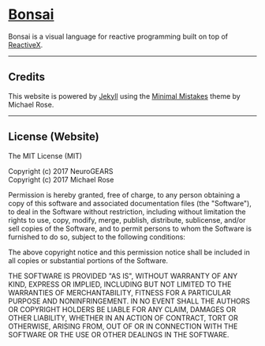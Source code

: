 # [Bonsai](https://bonsai-rx.github.io/)

Bonsai is a visual language for reactive programming built on top of [ReactiveX](http://reactivex.io/).

---

## Credits

This website is powered by [Jekyll](http://jekyllrb.com/) using the [Minimal Mistakes](https://mmistakes.github.io/minimal-mistakes/) theme by Michael Rose.

---

## License (Website)

The MIT License (MIT)

Copyright (c) 2017 NeuroGEARS  
Copyright (c) 2017 Michael Rose

Permission is hereby granted, free of charge, to any person obtaining a copy
of this software and associated documentation files (the "Software"), to deal
in the Software without restriction, including without limitation the rights
to use, copy, modify, merge, publish, distribute, sublicense, and/or sell
copies of the Software, and to permit persons to whom the Software is
furnished to do so, subject to the following conditions:

The above copyright notice and this permission notice shall be included in all
copies or substantial portions of the Software.

THE SOFTWARE IS PROVIDED "AS IS", WITHOUT WARRANTY OF ANY KIND, EXPRESS OR
IMPLIED, INCLUDING BUT NOT LIMITED TO THE WARRANTIES OF MERCHANTABILITY,
FITNESS FOR A PARTICULAR PURPOSE AND NONINFRINGEMENT. IN NO EVENT SHALL THE
AUTHORS OR COPYRIGHT HOLDERS BE LIABLE FOR ANY CLAIM, DAMAGES OR OTHER
LIABILITY, WHETHER IN AN ACTION OF CONTRACT, TORT OR OTHERWISE, ARISING FROM,
OUT OF OR IN CONNECTION WITH THE SOFTWARE OR THE USE OR OTHER DEALINGS IN THE
SOFTWARE.
